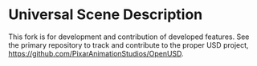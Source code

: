 Universal Scene Description
===========================
 
This fork is for development and contribution of developed features. See the primary repository to track and contribute to the proper USD project, https://github.com/PixarAnimationStudios/OpenUSD.
